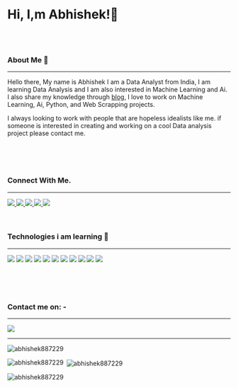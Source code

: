 <h1> Hi, I,m Abhishek!👋 </h1>
<br>
<br>
<h3>About Me 🧑</h3>
<hr>
<p>
Hello there, My name is Abhishek I am a Data Analyst from India, I am learning Data Analysis and I am also interested in Machine Learning and Ai. I also share my knowledge through <a href="https://medium.com/@abhishekkr9455">blog</a>, I love to work on Machine Learning, Ai, Python, and Web Scrapping projects. <br>
	
I always looking to work with people that are hopeless idealists like me. if someone is interested in creating and working on a cool Data analysis project please contact me.
</p>
<br>
<br>
<br>

<h3>Connect  With Me. </h3>
<hr>
<a href="https://twitter.com/Abhishe91081609" target="_blank" rel="noopener noreferrer">
  <img src="https://img.shields.io/badge/Twitter-1DA1F2?style=for-the-badge&logo=twitter&logoColor=white" />
</a>

<a href="https://www.linkedin.com/in/abhishek887229/" target="_blank" rel="noopener noreferrer">
  <img src="https://img.shields.io/badge/LinkedIn-0077B5?style=for-the-badge&logo=linkedin&logoColor=white" />
</a>
<a href="https://www.kaggle.com/iottech" target="_blank" rel="noopener noreferrer">
  <img src="https://img.shields.io/badge/Kaggle-20BEFF?style=for-the-badge&logo=Kaggle&logoColor=white" />
</a>


<a href="https://medium.com/@abhishekkr9455" target="_blank" rel="noopener noreferrer">
  <img src="https://img.shields.io/badge/Medium-12100E?style=for-the-badge&logo=medium&logoColor=white" />
</a>

<a href="https://www.hackerrank.com/abhishekkr9455?hr_r=1" target="_blank" rel="noopener noreferrer">
  <img src="https://img.shields.io/badge/-Hackerrank-2EC866?style=for-the-badge&logo=HackerRank&logoColor=white" />
</a>
<br>
<br>
<br>
<h3>Technologies i am learning 🤖</h3>
<hr>
<p align='Left'><img src="https://img.shields.io/badge/Python-FFD43B?style=for-the-badge&logo=python&logoColor=blue">
<img src="https://img.shields.io/badge/MySQL-005C84?style=for-the-badge&logo=mysql&logoColor=white">
<img src="https://img.shields.io/badge/Selenium-43B02A?style=for-the-badge&logo=Selenium&logoColor=white">
<img src="https://img.shields.io/badge/Microsoft_Excel-217346?style=for-the-badge&logo=microsoft-excel&logoColor=white">
<img src="https://img.shields.io/badge/Tableau-E97627?style=for-the-badge&logo=Tableau&logoColor=white">
<img src="https://img.shields.io/badge/PowerBI-F2C811?style=for-the-badge&logo=Power%20BI&logoColor=white">
<img src="https://img.shields.io/badge/Colab-F9AB00?style=for-the-badge&logo=googlecolab&color=525252">
<img src="https://img.shields.io/badge/Pandas-2C2D72?style=for-the-badge&logo=pandas&logoColor=white">
<img src="https://img.shields.io/badge/Numpy-777BB4?style=for-the-badge&logo=numpy&logoColor=white">
<img src="https://img.shields.io/badge/scikit_learn-F7931E?style=for-the-badge&logo=scikit-learn&logoColor=white">
<img src="https://img.shields.io/badge/C%2B%2B-00599C?style=for-the-badge&logo=c%2B%2B&logoColor=white">
</p>	
<br>
<br><br>
<h3>Contact me on: -</h3> 
<hr>

<a href = "mailto:abhishekkr9455@gmail.com?subject = Connection&body = hello">
<img src="https://img.shields.io/badge/Gmail-D14836?style=for-the-badge&logo=gmail&logoColor=white">
</a>
<hr>

<p align="left"> <img src="https://komarev.com/ghpvc/?username=abhishek887229&label=Profile%20views&color=0e75b6&style=for-the-badge" alt="abhishek887229" /> </p>
<p><img align="left" src="https://github-readme-stats.vercel.app/api/top-langs?username=abhishek887229&theme=algolia" show_icons=true&locale=en&layout=compact" alt="abhishek887229" /></p>

<p>&nbsp;<img align="center" src="https://github-readme-stats.vercel.app/api?username=abhishek887229&theme=algolia" show_icons=true&locale=en" alt="abhishek887229" /></p>

<p><img align="center" src="https://github-readme-streak-stats.herokuapp.com/?user=abhishek887229&theme=algolia" alt="abhishek887229" /></p>
